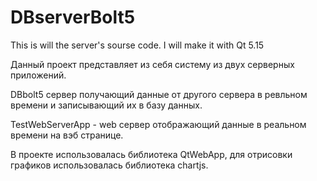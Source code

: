 # DBserverBolt5
This is will the server's sourse code. 
I will make it with Qt 5.15

Данный проект представляет из себя систему из двух серверных приложений.

DBbolt5 сервер получающий данные от другого сервера в ревльном времени и записывающий их в базу данных.

TestWebServerApp - web сервер отображающий данные в реальном времени на вэб странице.

В проекте использовалась библиотека QtWebApp, для отрисовки графиков использовалась библиотека chartjs.




